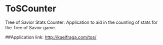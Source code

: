 # ToSCounter
Tree of Savior Stats Counter: Application to aid in the counting of stats for the Tree of Savior game.

##Application link: 
http://kaelfraga.com/tos/

